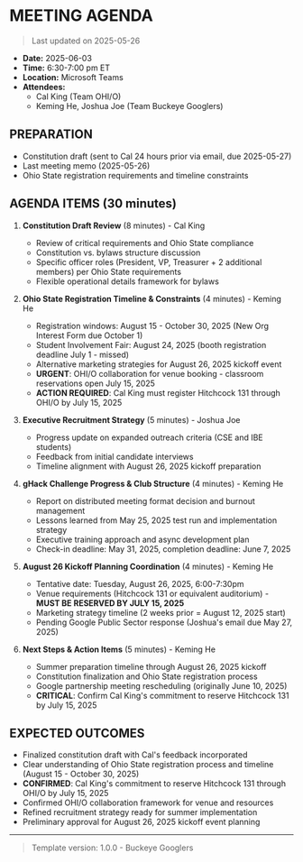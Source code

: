 # MEETING AGENDA

> Last updated on 2025-05-26

- **Date:** 2025-06-03
- **Time:** 6:30-7:00 pm ET
- **Location:** Microsoft Teams
- **Attendees:**
  - Cal King (Team OHI/O)
  - Keming He, Joshua Joe (Team Buckeye Googlers)

## PREPARATION

- Constitution draft (sent to Cal 24 hours prior via email, due 2025-05-27)
- Last meeting memo (2025-05-26)
- Ohio State registration requirements and timeline constraints

## AGENDA ITEMS (30 minutes)

1. **Constitution Draft Review** (8 minutes) - Cal King
   - Review of critical requirements and Ohio State compliance
   - Constitution vs. bylaws structure discussion
   - Specific officer roles (President, VP, Treasurer + 2 additional members) per Ohio State requirements
   - Flexible operational details framework for bylaws

2. **Ohio State Registration Timeline & Constraints** (4 minutes) - Keming He
   - Registration windows: August 15 - October 30, 2025 (New Org Interest Form due October 1)
   - Student Involvement Fair: August 24, 2025 (booth registration deadline July 1 - missed)
   - Alternative marketing strategies for August 26, 2025 kickoff event
   - **URGENT**: OHI/O collaboration for venue booking - classroom reservations open July 15, 2025
   - **ACTION REQUIRED**: Cal King must register Hitchcock 131 through OHI/O by July 15, 2025

3. **Executive Recruitment Strategy** (5 minutes) - Joshua Joe
   - Progress update on expanded outreach criteria (CSE and IBE students)
   - Feedback from initial candidate interviews
   - Timeline alignment with August 26, 2025 kickoff preparation

4. **gHack Challenge Progress & Club Structure** (4 minutes) - Keming He
   - Report on distributed meeting format decision and burnout management
   - Lessons learned from May 25, 2025 test run and implementation strategy
   - Executive training approach and async development plan
   - Check-in deadline: May 31, 2025, completion deadline: June 7, 2025

5. **August 26 Kickoff Planning Coordination** (4 minutes) - Keming He
   - Tentative date: Tuesday, August 26, 2025, 6:00-7:30pm
   - Venue requirements (Hitchcock 131 or equivalent auditorium) - **MUST BE RESERVED BY JULY 15, 2025**
   - Marketing strategy timeline (2 weeks prior = August 12, 2025 start)
   - Pending Google Public Sector response (Joshua's email due May 27, 2025)

6. **Next Steps & Action Items** (5 minutes) - Keming He
   - Summer preparation timeline through August 26, 2025 kickoff
   - Constitution finalization and Ohio State registration process
   - Google partnership meeting rescheduling (originally June 10, 2025)
   - **CRITICAL**: Confirm Cal King's commitment to reserve Hitchcock 131 by July 15, 2025

## EXPECTED OUTCOMES

- Finalized constitution draft with Cal's feedback incorporated
- Clear understanding of Ohio State registration process and timeline (August 15 - October 30, 2025)
- **CONFIRMED**: Cal King's commitment to reserve Hitchcock 131 through OHI/O by July 15, 2025
- Confirmed OHI/O collaboration framework for venue and resources
- Refined recruitment strategy ready for summer implementation
- Preliminary approval for August 26, 2025 kickoff event planning

---

> Template version: 1.0.0 - Buckeye Googlers
